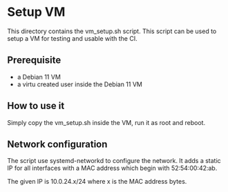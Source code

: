# Setup VM

This directory contains the vm_setup.sh script.
This script can be used to setup a VM for testing and usable with the CI.

## Prerequisite

* a Debian 11 VM
* a virtu created user inside the Debian 11 VM

## How to use it

Simply copy the vm_setup.sh inside the VM, run it as root and reboot.

## Network configuration

The script use systemd-networkd to configure the network. It adds a static IP
for all interfaces with a MAC address which begin with 52:54:00:42:ab.

The given IP is 10.0.24.x/24 where x is the MAC address bytes.
